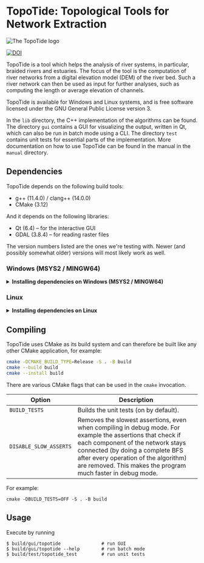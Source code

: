 TopoTide: Topological Tools for Network Extraction
=======================================================

![The TopoTide logo](https://github.com/user-attachments/assets/61066d74-6dda-4808-ba82-e8fbc91d6ead)

[![DOI](https://zenodo.org/badge/204456296.svg)](https://zenodo.org/badge/latestdoi/204456296)

TopoTide is a tool which helps the analysis of river systems, in particular, braided rivers and estuaries. The focus of the tool is the computation of river networks from a digital elevation model (DEM) of the river bed. Such a river network can then be used as input for further analyses, such as computing the length or average elevation of channels.

TopoTide is available for Windows and Linux systems, and is free software licensed under the GNU General Public License version 3.

In the `lib` directory, the C++ implementation of the algorithms can be found. The directory `gui` contains a GUI for visualizing the output, written in Qt, which can also be run in batch mode using a CLI. The directory `test` contains unit tests for essential parts of the implementation. More documentation on how to use TopoTide can be found in the manual in the `manual` directory.


## Dependencies

TopoTide depends on the following build tools:

* g++ (11.4.0) / clang++ (14.0.0)
* CMake (3.12)

And it depends on the following libraries:

* Qt (6.4) – for the interactive GUI
* GDAL (3.8.4) – for reading raster files

The version numbers listed are the ones we're testing with. Newer (and possibly somewhat older) versions will most likely work as well.


### Windows (MSYS2 / MINGW64)

<details>
  <summary><b>Installing dependencies on Windows (MSYS2 / MINGW64)</b></summary>

In case your machine does not have MSYS2 installed yet, you can download it from [here](https://www.msys2.org/). Then install the dependencies from the repository:

```sh
pacman -S base-devel mingw-w64-x86_64-toolchain mingw-w64-x86_64-cmake mingw-w64-x86_64-ninja
pacman -S mingw-w64-x86_64-qt6
```
</details>


### Linux

<details>
  <summary><b>Installing dependencies on Linux</b></summary>

On Ubuntu, install the dependencies from the repository:

```sh
sudo apt install build-essential cmake
sudo apt install qt6-base-dev
sudo apt install libgdal-dev
```
</details>


## Compiling

TopoTide uses CMake as its build system and can therefore be built like any other CMake application, for example:

```sh
cmake -DCMAKE_BUILD_TYPE=Release -S . -B build
cmake --build build
cmake --install build
```

There are various CMake flags that can be used in the `cmake` invocation.

| Option     | Description    |
| ---------- | -------------- |
| `BUILD_TESTS` | Builds the unit tests (on by default). |
| `DISABLE_SLOW_ASSERTS` | Removes the slowest assertions, even when compiling in debug mode. For example the assertions that check if each component of the network stays connected (by doing a complete BFS after every operation of the algorithm) are removed. This makes the program much faster in debug mode. |

For example:

```shell
cmake -DBUILD_TESTS=OFF -S . -B build
```

Usage
-----
Execute by running

```shell
$ build/gui/topotide               # run GUI
$ build/gui/topotide --help        # run batch mode
$ build/test/topotide_test         # run unit tests
```
